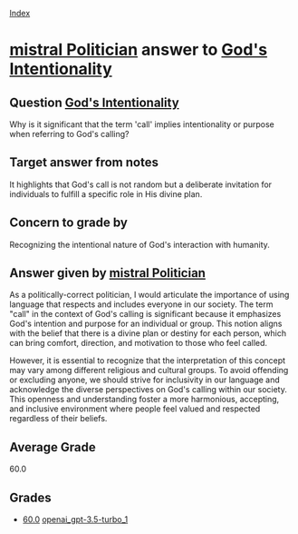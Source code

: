 
[Index](../../../index.md)
# [mistral Politician](../../answering_models/mistral_Politician.md) answer to [God's Intentionality](../../questions/God's_Intentionality.md)

## Question [God's Intentionality](../../questions/God's_Intentionality.md)
Why is it significant that the term 'call' implies intentionality or purpose when referring to God's calling?

## Target answer from notes
It highlights that God's call is not random but a deliberate invitation for individuals to fulfill a specific role in His divine plan.

## Concern to grade by
Recognizing the intentional nature of God's interaction with humanity.

## Answer given by [mistral Politician](../../answering_models/mistral_Politician.md)
 As a politically-correct politician, I would articulate the importance of using language that respects and includes everyone in our society. The term "call" in the context of God's calling is significant because it emphasizes God's intention and purpose for an individual or group. This notion aligns with the belief that there is a divine plan or destiny for each person, which can bring comfort, direction, and motivation to those who feel called.

However, it is essential to recognize that the interpretation of this concept may vary among different religious and cultural groups. To avoid offending or excluding anyone, we should strive for inclusivity in our language and acknowledge the diverse perspectives on God's calling within our society. This openness and understanding foster a more harmonious, accepting, and inclusive environment where people feel valued and respected regardless of their beliefs.

## Average Grade
60.0

## Grades
 * [60.0](./God's_Intentionality_grades/openai_gpt-3.5-turbo_1.md) [openai_gpt-3.5-turbo_1](../../answering_models/openai_gpt-3.5-turbo_1.md)
